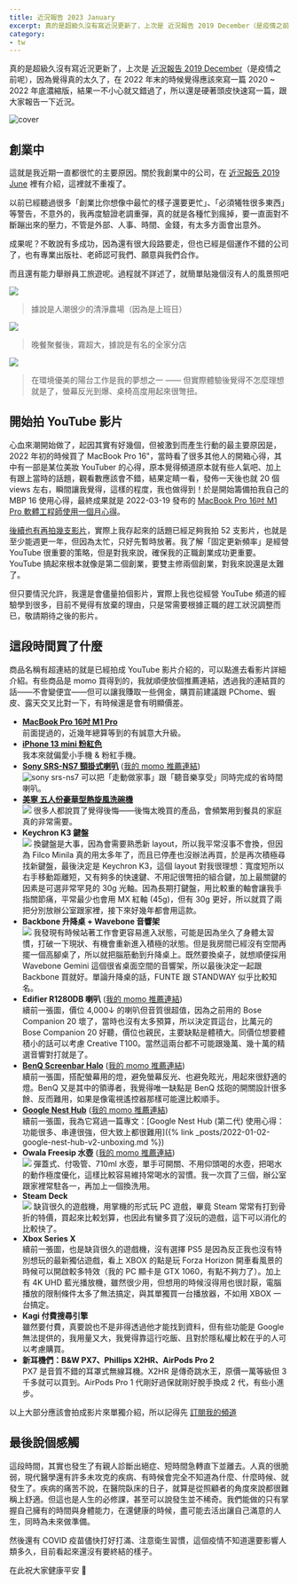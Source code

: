 ```yaml
---
title: 近況報告 2023 January
excerpt: 真的是超級久沒有寫近況更新了，上次是 近況報告 2019 December（是疫情之前呢），因為覺得真的太久了，在 2022 年末的時候覺得應該來寫一篇 2020 ~ 2022 年底濃縮版，結果一不小心就又錯過了，所以還是硬著頭皮快速寫一篇，跟大家報告一下近況。
category:
- tw
---
```


真的是超級久沒有寫近況更新了，上次是 [近況報告 2019 December](https://medium.com/@ascendbruce/diary-2019-december-fd7dffff1c98)（是疫情之前呢），因為覺得真的太久了，在 2022 年末的時候覺得應該來寫一篇 2020 ~ 2022 年底濃縮版，結果一不小心就又錯過了，所以還是硬著頭皮快速寫一篇，跟大家報告一下近況。

![cover](/images/posts/2023-01-02-working-from-balcony.jpg)

## 創業中

這就是我近期一直都很忙的主要原因。關於我創業中的公司，在 [近況報告 2019 June](https://medium.com/@ascendbruce/diary-2019-june-2fbe42973776) 裡有介紹，這裡就不重複了。

以前已經聽過很多「創業比你想像中最忙的樣子還要更忙」、「必須犧牲很多東西」等警告，不意外的，我再度驗證老調重彈，真的就是各種忙到瘋掉，要一直面對不斷蹦出來的壓力，不管是外部、人事、時間、金錢，有太多方面會出意外。

成果呢？不敢說有多成功，因為還有很大段路要走，但也已經是個運作不錯的公司了，也有專業出版社、老師認可我們、願意與我們合作。

而且還有能力舉辦員工旅遊呢。過程就不詳述了，就簡單貼幾個沒有人的風景照吧

![](/images/posts/2023-01-02-cingjing-farm.jpg)
> 據說是人潮很少的清淨農場（因為是上班日）

![](/images/posts/2023-01-02-cingjing-famimart.jpg)
> 晚餐聚餐後，霧超大，據說是有名的全家分店

![](/images/posts/2023-01-02-working-from-balcony.jpg)
> 在環境優美的陽台工作是我的夢想之一 —— 但實際體驗後覺得不怎麼理想就是了，螢幕反光到爆、桌椅高度用起來很彆扭。

## 開始拍 YouTube 影片

心血來潮開始做了，起因其實有好幾個，但被激到而產生行動的最主要原因是，2022 年初的時候買了 MacBook Pro 16"，當時看了很多其他人的開箱心得，其中有一部是某位美妝 YouTuber 的心得，原本覺得頻道原本就有些人氣吧、加上有跟上當時的話題，觀看數應該會不錯，結果定睛一看，發佈一天後也就 20 個 views 左右，瞬間讓我覺得，這樣的程度，我也做得到！於是開始籌備拍我自己的 MBP 16 使用心得，最終成果就是 2022-03-19 發布的 [MacBook Pro 16吋 M1 Pro 軟體工程師使用一個月心得](https://www.youtube.com/watch?v=uqTpGlnkjjg)。

[後續也有再拍幾支影片](https://www.youtube.com/@BruceToyRoom/videos)，實際上我存起來的話題已經足夠我拍 52 支影片，也就是至少能週更一年，但因為太忙，只好先暫時放著。我了解「固定更新頻率」是經營 YouTube 很重要的策略，但是對我來說，確保我的正職創業成功更重要。YouTube 搞起來根本就像是第二個創業，要雙主修兩個創業，對我來說還是太難了。

但只要情況允許，我還是會儘量拍個影片，實際上我也從經營 YouTube 頻道的經驗學到很多，目前不覺得有放棄的理由，只是常需要根據正職的趕工狀況調整而已，敬請期待之後的影片。

## 這段時間買了什麼

商品名稱有超連結的就是已經拍成 YouTube 影片介紹的，可以點進去看影片詳細介紹。有些商品是 momo 買得到的，我就順便放個推薦連結，透過我的連結買的話——不會變便宜——但可以讓我賺取一些佣金，購買前建議跟 PChome、蝦皮、露天交叉比對一下，有時候還是會有明顯價差。

* **[MacBook Pro 16吋 M1 Pro](https://www.youtube.com/watch?v=uqTpGlnkjjg)**  
  前面提過的，近幾年總算等到的有誠意大升級。
* **[iPhone 13 mini 粉紅色](https://www.youtube.com/watch?v=ls_kPJdsv5o)**  
  我本來就偏愛小手機 & 粉紅手機。
* **[Sony SRS-NS7 頸掛式喇叭](https://www.youtube.com/watch?v=6lN9D9lEX90)** ([我的 momo 推薦連結](https://www.momoshop.com.tw/goods/GoodsDetail.jsp?i_code=10598822&memid=6000018258&cid=apuad&oid=1&osm=league))  
  ![sony srs-ns7](/images/posts/2023-01-02-sony-srs-ns7.jpg)
  可以把「走動做家事」跟「聽音樂享受」同時完成的省時間喇叭。
* **[美寧 五人份豪華型熱旋風洗碗機](https://www.youtube.com/watch?v=6cIpFZJs0w0)**  
  ![](/images/posts/2023-01-02-dish-washer.jpg)
  很多人都說買了覺得後悔——後悔太晚買的產品，會頻繁用到餐具的家庭真的非常需要。
* **Keychron K3 鍵盤**  
  ![](/images/posts/2023-01-02-keychron-k3.jpg)
  換鍵盤是大事，因為會需要熟悉新 layout，所以我平常沒事不會換，但因為 Filco Minila 真的用太多年了，而且已停產也沒辦法再買，於是再次積極尋找新鍵盤，最後決定是 Keychron K3，這個 layout 對我很理想：寬度短所以右手移動距離短，又有夠多的快速鍵、不用記很彆扭的組合鍵，加上最關鍵的因素是可選非常罕見的 30g 光軸。因為長期打鍵盤，用比較重的軸會讓我手指關節痛，平常最少也會用 MX 紅軸 (45g)，但有 30g 更好，所以就買了兩把分別放辦公室跟家裡，接下來好幾年都會用這款。
* **Backbone 升降桌 + Wavebone 音響架**  
  ![](/images/posts/2023-01-02-backbone-standing-desk-wavebone-gemini.jpg)
  我發現有時候站著工作會更容易進入狀態，可能是因為坐久了身體太習慣，打破一下現狀、有機會重新進入積極的狀態。但是我房間已經沒有空間再擺一個高腳桌了，所以就把腦筋動到升降桌上。既然要換桌子，就想順便採用 Wavebone Gemini 這個很省桌面空間的音響架，所以最後決定一起跟 Backbone 買就好。單論升降桌的話，FUNTE 跟 STANDWAY 似乎比較知名。
* **Edifier R1280DB 喇叭** ([我的 momo 推薦連結](https://www.momoshop.com.tw/goods/GoodsDetail.jsp?i_code=7050882&memid=6000018258&cid=apuad&oid=1&osm=league))  
  續前一張圖，價位 4,000↓ 的喇叭但音質很超值，因為之前用的 Bose Companion 20 壞了，當時也沒有太多預算，所以決定買這台，比萬元的 Bose Companion 20 好聽，價位也親民，主要缺點是體積大。同價位想要體積小的話可以考慮 Creative T100。當然這兩台都不可能跟幾萬、幾十萬的精選音響對打就是了。
* **[BenQ Screenbar Halo](https://www.youtube.com/watch?v=CqL7tvwDM5U)** ([我的 momo 推薦連結](https://www.momoshop.com.tw/goods/GoodsDetail.jsp?i_code=9007508&memid=6000018258&cid=apuad&oid=1&osm=league))  
  續前一張圖，搭配螢幕用的燈，避免螢幕反光、也避免眩光，用起來很舒適的燈。BenQ 又是其中的領導者，我覺得唯一缺點是 BenQ 炫砲的開關設計很多餘、反而難用，如果是像電視遙控器那樣可能還比較順手。  
* **[Google Nest Hub](https://www.youtube.com/watch?v=E2DCwTcPzZQ)** ([我的 momo 推薦連結](https://www.momoshop.com.tw/goods/GoodsDetail.jsp?i_code=9435657&Area=search&mdiv=403&oid=1_1&cid=index&kw=google%2Bnest%2Bhub&memid=6000018258&cid=apuad&oid=1&osm=league))  
  續前一張圖，我為它寫過一篇專文：[Google Nest Hub (第二代) 使用心得：功能很多、串連很強，但大致上都很難用]({% link _posts/2022-01-02-google-nest-hub-v2-unboxing.md %})
* **Owala Freesip 水壺** ([我的 momo 推薦連結](https://www.momoshop.com.tw/goods/GoodsDetail.jsp?i_code=7928648&memid=6000018258&cid=apuad&oid=1&osm=league))  
  ![](/images/posts/2023-01-02-owala-freesip.jpg)
  彈蓋式、付吸管、710ml 水壺，單手可開關、不用仰頭喝的水壺，把喝水的動作極度優化，這樣比較容易維持常喝水的習慣。我一次買了三個，辦公室跟家裡常駐各一，再加上一個換洗用。
* **Steam Deck**  
  ![](/images/posts/2023-01-02-steam-deck-xbox-xsx.jpg)
  缺貨很久的遊戲機，用掌機的形式玩 PC 遊戲，畢竟 Steam 常常有打到骨折的特價，買起來比較划算，也因此有蠻多買了沒玩的遊戲，這下可以消化的比較快了。
* **Xbox Series X**  
  續前一張圖，也是缺貨很久的遊戲機，沒有選擇 PS5 是因為反正我也沒有特別想玩的最新獨佔遊戲，看上 XBOX 的點是玩 Forza Horizon 開車看風景的時候可以開啟較多特效（我的 PC 顯卡是 GTX 1060，有點不夠力了）。加上有 4K UHD 藍光播放機，雖然很少用，但想用的時候沒得用也很討厭，電腦播放的限制條件太多了無法搞定，與其單獨買一台播放器，不如用 XBOX 一台搞定。
* **Kagi 付費搜尋引擎**  
  雖然要付費，真要說也不是非得透過他才能找到資料，但有些功能是 Google 無法提供的，我用量又大，我覺得靠這行吃飯、且對於隱私權比較在乎的人可以考慮購買。
* **新耳機們：B&W PX7、Phillips X2HR、AirPods Pro 2**  
  PX7 是音質不錯的耳罩式無線耳機。X2HR 是傳奇跳水王，原價一萬等級但 3 千多就可以買到。AirPods Pro 1 代剛好過保就剛好脫手換成 2 代，有些小進步。

以上大部分應該會拍成影片來單獨介紹，所以記得先 [訂閱我的頻道](https://www.youtube.com/c/BruceToyRoom)

## 最後說個感觸

這段時間，其實也發生了有親人診斷出絕症、短時間急轉直下並離去。人真的很脆弱，現代醫學還有許多未攻克的疾病、有時候會完全不知道為什麼、什麼時候、就發生了。疾病的痛苦不說，在醫院臥床的日子，就算是從照顧者的角度來說都很難稱上舒適。但這也是人生的必修課，甚至可以說發生並不稀奇。我們能做的只有掌握自己擁有的時間與身體能力，在還健康的時候，盡可能去活出讓自己滿意的人生，同時為未來做準備。

然後還有 COVID 疫苗儘快打好打滿、注意衛生習慣，這個疫情不知道還要影響人類多久，目前看起來還沒有要終結的樣子。

在此祝大家健康平安 🙏
